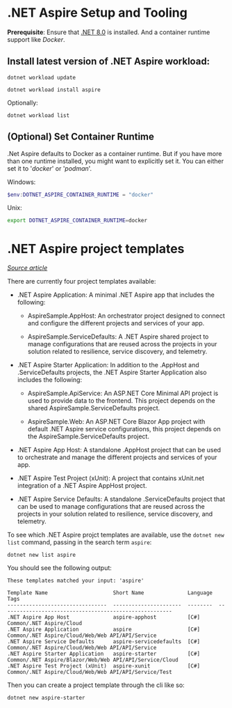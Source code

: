 # .NET Aspire Setup and Tooling

**Prerequisite**:
Ensure that [.NET 8.0](https://dotnet.microsoft.com/en-us/download/dotnet/8.0) is installed. And a container runtime support like *Docker*.

## Install latest version of .NET Aspire workload:

```shell
dotnet workload update
```

```shell
dotnet workload install aspire
```

Optionally:

```shell
dotnet workload list
```

## (Optional) Set Container Runtime

.Net Aspire defaults to Docker as a container runtime. But if you have more than one runtime installed, you might want to explicitly set it.
You can either set it to '*docker*' or '*podman*'.

Windows:
```PowerShell
$env:DOTNET_ASPIRE_CONTAINER_RUNTIME = "docker"
```

Unix:
```Bash
export DOTNET_ASPIRE_CONTAINER_RUNTIME=docker
```

# .NET Aspire project templates

*[Source article](https://learn.microsoft.com/en-us/dotnet/aspire/fundamentals/setup-tooling?tabs=dotnet-cli%2Cunix#install-net-aspire)*

There are currently four project templates available:

- .NET Aspire Application: A minimal .NET Aspire app that includes the following:

    - AspireSample.AppHost: An orchestrator project designed to connect and configure the different projects and services of your app.

    - AspireSample.ServiceDefaults: A .NET Aspire shared project to manage configurations that are reused across the projects in your solution related to resilience, service discovery, and telemetry.

- .NET Aspire Starter Application: In addition to the .AppHost and .ServiceDefaults projects, the .NET Aspire Starter Application also includes the following:

    - AspireSample.ApiService: An ASP.NET Core Minimal API project is used to provide data to the frontend. This project depends on the shared AspireSample.ServiceDefaults project.

    - AspireSample.Web: An ASP.NET Core Blazor App project with default .NET Aspire service configurations, this project depends on the AspireSample.ServiceDefaults project.

- .NET Aspire App Host: A standalone .AppHost project that can be used to orchestrate and manage the different projects and services of your app.

- .NET Aspire Test Project (xUnit): A project that contains xUnit.net integration of a .NET Aspire AppHost project.

- .NET Aspire Service Defaults: A standalone .ServiceDefaults project that can be used to manage configurations that are reused across the projects in your solution related to resilience, service discovery, and telemetry.

To see which .NET Aspire projct templates are available, use the `dotnet new list` command, passing in the search term `aspire`:

```shell
dotnet new list aspire
```

You should see the following output:

```
These templates matched your input: 'aspire'

Template Name                     Short Name              Language  Tags
--------------------------------  ----------------------  --------  -------------------------------------------------------
.NET Aspire App Host              aspire-apphost          [C#]      Common/.NET Aspire/Cloud
.NET Aspire Application           aspire                  [C#]      Common/.NET Aspire/Cloud/Web/Web API/API/Service
.NET Aspire Service Defaults      aspire-servicedefaults  [C#]      Common/.NET Aspire/Cloud/Web/Web API/API/Service
.NET Aspire Starter Application   aspire-starter          [C#]      Common/.NET Aspire/Blazor/Web/Web API/API/Service/Cloud
.NET Aspire Test Project (xUnit)  aspire-xunit            [C#]      Common/.NET Aspire/Cloud/Web/Web API/API/Service/Test
```

Then you can create a project template through the cli like so:

```
dotnet new aspire-starter
```